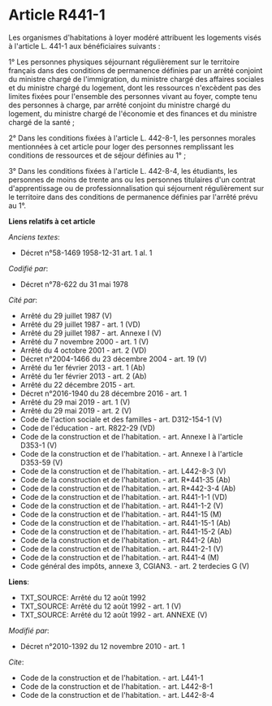 # Article R441-1

Les organismes d'habitations à loyer modéré attribuent les logements visés à l'article L. 441-1 aux bénéficiaires suivants : 

1° Les personnes physiques séjournant régulièrement sur le territoire français dans des conditions de permanence définies par
un arrêté conjoint du ministre chargé de l'immigration, du ministre chargé des affaires sociales et du ministre chargé du
logement, dont les ressources n'excèdent pas des limites fixées pour l'ensemble des personnes vivant au foyer, compte tenu
des personnes à charge, par arrêté conjoint du ministre chargé du logement, du ministre chargé de l'économie et des finances
et du ministre chargé de la santé ; 

2° Dans les conditions fixées à l'article L. 442-8-1, les personnes morales mentionnées à cet article pour loger des
personnes remplissant les conditions de ressources et de séjour définies au 1° ; 

3° Dans les conditions fixées à l'article L. 442-8-4, les étudiants, les personnes de moins de trente ans ou les personnes
titulaires d'un contrat d'apprentissage ou de professionnalisation qui séjournent régulièrement sur le territoire dans des
conditions de permanence définies par l'arrêté prévu au 1°.

**Liens relatifs à cet article**

_Anciens textes_:

  - Décret n°58-1469 1958-12-31 art. 1 al. 1

_Codifié par_:

  - Décret n°78-622 du 31 mai 1978

_Cité par_:

  - Arrêté du 29 juillet 1987 (V)
  - Arrêté du 29 juillet 1987 - art. 1 (VD)
  - Arrêté du 29 juillet 1987 - art. Annexe I (V)
  - Arrêté du 7 novembre 2000 - art. 1 (V)
  - Arrêté du 4 octobre 2001 - art. 2 (VD)
  - Décret n°2004-1466 du 23 décembre 2004 - art. 19 (V)
  - Arrêté du 1er février 2013 - art. 1 (Ab)
  - Arrêté du 1er février 2013 - art. 2 (Ab)
  - Arrêté du 22 décembre 2015 - art.
  - Décret n°2016-1940 du 28 décembre 2016 - art. 1
  - Arrêté du 29 mai 2019 - art. 1 (V)
  - Arrêté du 29 mai 2019 - art. 2 (V)
  - Code de l'action sociale et des familles - art. D312-154-1 (V)
  - Code de l'éducation - art. R822-29 (VD)
  - Code de la construction et de l'habitation. - art. Annexe I à l'article D353-1 (V)
  - Code de la construction et de l'habitation. - art. Annexe I à l'article D353-59 (V)
  - Code de la construction et de l'habitation. - art. L442-8-3 (V)
  - Code de la construction et de l'habitation. - art. R*441-35 (Ab)
  - Code de la construction et de l'habitation. - art. R*442-3-4 (Ab)
  - Code de la construction et de l'habitation. - art. R441-1-1 (VD)
  - Code de la construction et de l'habitation. - art. R441-1-2 (V)
  - Code de la construction et de l'habitation. - art. R441-15 (M)
  - Code de la construction et de l'habitation. - art. R441-15-1 (Ab)
  - Code de la construction et de l'habitation. - art. R441-15-2 (Ab)
  - Code de la construction et de l'habitation. - art. R441-2 (Ab)
  - Code de la construction et de l'habitation. - art. R441-2-1 (V)
  - Code de la construction et de l'habitation. - art. R441-4 (M)
  - Code général des impôts, annexe 3, CGIAN3. - art. 2 terdecies G (V)

**Liens**:

  - TXT_SOURCE: Arrêté du 12 août 1992
  - TXT_SOURCE: Arrêté du 12 août 1992 - art. 1 (V)
  - TXT_SOURCE: Arrêté du 12 août 1992 - art. ANNEXE (V)

_Modifié par_:

  - Décret n°2010-1392 du 12 novembre 2010 - art. 1

_Cite_:

  - Code de la construction et de l'habitation. - art. L441-1
  - Code de la construction et de l'habitation. - art. L442-8-1
  - Code de la construction et de l'habitation. - art. L442-8-4
